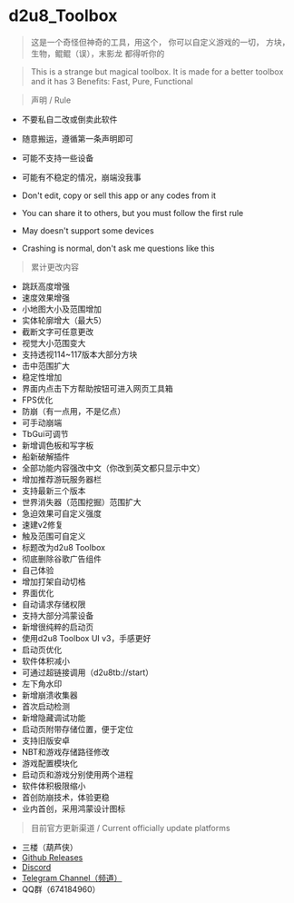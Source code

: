 # d2u8_Toolbox
>这是一个奇怪但神奇的工具，用这个，
你可以自定义游戏的一切，
方块，生物，鲲鲲（误），末影龙
都得听你的

>This is a strange but magical toolbox.
It is made for a better toolbox and it has 3 Benefits:
Fast, Pure, Functional

>声明 / Rule
- 不要私自二改或倒卖此软件
- 随意搬运，遵循第一条声明即可
- 可能不支持一些设备
- 可能有不稳定的情况，崩端没我事

- Don't edit, copy or sell this app or any codes from it
- You can share it to others, but you must follow the first rule
- May doesn't support some devices
- Crashing is normal, don't ask me questions like this

>累计更改内容
- 跳跃高度增强
- 速度效果增强
- 小地图大小及范围增加
- 实体轮廓增大（最大5）
- 截断文字可任意更改
- 视觉大小范围变大
- 支持透视114~117版本大部分方块
- 击中范围扩大
- 稳定性增加
- 界面内点击下方帮助按钮可进入网页工具箱
- FPS优化
- 防崩（有一点用，不是亿点）
- 可手动崩端
- TbGui可调节
- 新增调色板和写字板
- 船新破解插件
- 全部功能内容强改中文（你改到英文都只显示中文）
- 增加推荐游玩服务器栏
- 支持最新三个版本
- 世界消失器（范围挖掘）范围扩大
- 急迫效果可自定义强度
- 速建v2修复
- 触及范围可自定义
- 标题改为d2u8 Toolbox
- 彻底删除谷歌广告组件
- 自己体验
- 增加打架自动切格
- 界面优化
- 自动请求存储权限
- 支持大部分鸿蒙设备
- 新增很纯粹的启动页
- 使用d2u8 Toolbox UI v3，手感更好
- 启动页优化
- 软件体积减小
- 可通过超链接调用（d2u8tb://start）
- 左下角水印
- 新增崩溃收集器
- 首次启动检测
- 新增隐藏调试功能
- 启动页附带存储位置，便于定位
- 支持旧版安卓
- NBT和游戏存储路径修改
- 游戏配置模块化
- 启动页和游戏分别使用两个进程
- 软件体积极限缩小
- 首创防崩技术，体验更稳
- 业内首创，采用鸿蒙设计图标

>目前官方更新渠道 / Current officially update platforms
- 三楼（葫芦侠）
- [Github Releases](https://github.com/d2u8-Client/d2u8_Toolbox/releases/tag/rtb)
- [Discord](https://dsc.gg/d2u8ci)
- [Telegram Channel（频道）](https://t.me/d2u8ci)
- QQ群（674184960）
